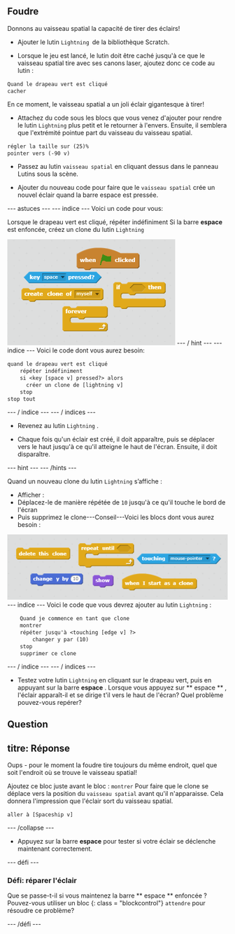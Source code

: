 ## Foudre

Donnons au vaisseau spatial la capacité de tirer des éclairs!

+ Ajouter le lutin `Lightning `de la bibliothèque Scratch.

+ Lorsque le jeu est lancé, le lutin doit être caché jusqu'à ce que le vaisseau spatial tire avec ses canons laser, ajoutez donc ce code au lutin :

```blocks
Quand le drapeau vert est cliqué
cacher

```

En ce moment, le vaisseau spatial a un joli éclair gigantesque à tirer!

+ Attachez du code sous les blocs que vous venez d'ajouter pour rendre le lutin ` Lightning ` plus petit et le retourner à l'envers. Ensuite, il semblera que l'extrémité pointue part du vaisseau du vaisseau spatial.

```blocks
régler la taille sur (25)% 
pointer vers (-90 v)
```

+ Passez au lutin ` vaisseau spatial ` en cliquant dessus dans le panneau Lutins sous la scène.

+ Ajouter du nouveau code pour faire que le ` vaisseau spatial ` crée un nouvel éclair quand la barre espace est pressée.

\--- astuces \--- \--- indice \--- Voici un code pour vous:

Lorsque le drapeau vert est cliqué, répéter indéfiniment Si la barre **espace** est enfoncée, créez un clone du lutin ` Lightning ` 

![Indice](images/hint-lightning.png) \--- / hint \--- \--- indice \--- Voici le code dont vous aurez besoin:

```blocks
quand le drapeau vert est cliqué
    répéter indéfiniment
    si <key [space v] pressed?> alors
      créer un clone de [lightning v]
    stop 
stop tout 
```

\--- / indice \--- \--- / indices \---

+ Revenez au lutin ` Lightning ` .

+ Chaque fois qu'un éclair est créé, il doit apparaître, puis se déplacer vers le haut jusqu'à ce qu'il atteigne le haut de l'écran. Ensuite, il doit disparaître.

\--- hint \--- \--- /hints \---

Quand un nouveau clone du lutin `Lightning` s’affiche :

+ Afficher :
+ Déplacez-le de manière répétée de ` 10 ` jusqu'à ce qu'il touche le bord de l'écran
+ Puis supprimez le clone\---Conseil\---Voici les blocs dont vous aurez besoin :

![Coup de foudre](images/move-hint-lightning.png) \--- indice \--- Voici le code que vous devrez ajouter au lutin ` Lightning ` :

```blocks
    Quand je commence en tant que clone 
    montrer 
    répéter jusqu'à <touching [edge v] ?>
        changer y par (10)
    stop
    supprimer ce clone
```

\--- / indice \--- \--- / indices \---

+ Testez votre lutin ` Lightning ` en cliquant sur le drapeau vert, puis en appuyant sur la barre **espace** . Lorsque vous appuyez sur ** espace ** , l'éclair apparaît-il et se dirige t'il vers le haut de l'écran? Quel problème pouvez-vous repérer?

## Question

## titre: Réponse

Oups - pour le moment la foudre tire toujours du même endroit, quel que soit l'endroit où se trouve le vaisseau spatial!

Ajoutez ce bloc juste avant le bloc : `montrer` Pour faire que le clone se déplace vers la position du ` vaisseau spatial ` avant qu'il n'apparaisse. Cela donnera l'impression que l'éclair sort du vaisseau spatial.

```blocks
aller à [Spaceship v]
```

\--- /collapse \---

+ Appuyez sur la barre **espace** pour tester si votre éclair se déclenche maintenant correctement.

\--- défi \---

### Défi: réparer l'éclair

Que se passe-t-il si vous maintenez la barre ** espace ** enfoncée ? Pouvez-vous utiliser un bloc {: class = "blockcontrol"} ` attendre ` pour résoudre ce problème?

\--- /défi \---